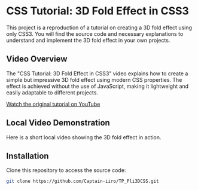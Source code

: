 # CSS Tutorial: 3D Fold Effect in CSS3

This project is a reproduction of a tutorial on creating a 3D fold effect using only CSS3. You will find the source code and necessary explanations to understand and implement the 3D fold effect in your own projects.

## Video Overview

The "CSS Tutorial: 3D Fold Effect in CSS3" video explains how to create a simple but impressive 3D fold effect using modern CSS properties. The effect is achieved without the use of JavaScript, making it lightweight and easily adaptable to different projects.

[Watch the original tutorial on YouTube](https://www.youtube.com/watch?v=abHaE10g86o)

## Local Video Demonstration

Here is a short local video showing the 3D fold effect in action.



## Installation

Clone this repository to access the source code:

```bash
git clone https://github.com/Captain-iiro/TP_Pli3DCSS.git
